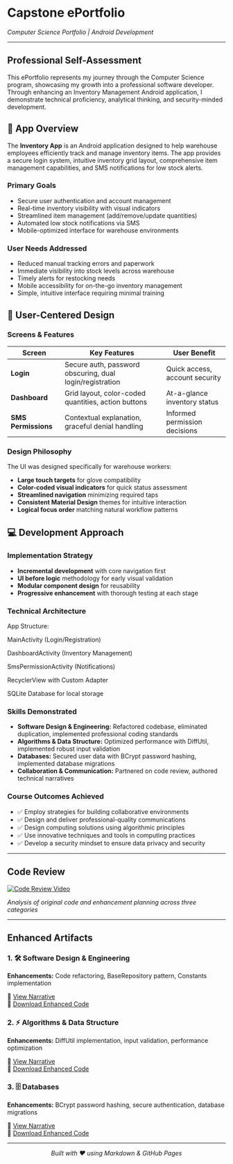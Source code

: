 # Capstone ePortfolio
*Computer Science Portfolio | Android Development*

---

## Professional Self-Assessment

This ePortfolio represents my journey through the Computer Science program, showcasing my growth into a professional software developer. Through enhancing an Inventory Management Android application, I demonstrate technical proficiency, analytical thinking, and security-minded development.

## 📱 App Overview

The **Inventory App** is an Android application designed to help warehouse employees efficiently track and manage inventory items. The app provides a secure login system, intuitive inventory grid layout, comprehensive item management capabilities, and SMS notifications for low stock alerts.

### Primary Goals
- Secure user authentication and account management
- Real-time inventory visibility with visual indicators
- Streamlined item management (add/remove/update quantities)
- Automated low stock notifications via SMS
- Mobile-optimized interface for warehouse environments

### User Needs Addressed
- Reduced manual tracking errors and paperwork
- Immediate visibility into stock levels across warehouse
- Timely alerts for restocking needs
- Mobile accessibility for on-the-go inventory management
- Simple, intuitive interface requiring minimal training

## 🎨 User-Centered Design

### Screens & Features

| Screen | Key Features | User Benefit |
|--------|-------------|-------------|
| **Login** | Secure auth, password obscuring, dual login/registration | Quick access, account security |
| **Dashboard** | Grid layout, color-coded quantities, action buttons | At-a-glance inventory status |
| **SMS Permissions** | Contextual explanation, graceful denial handling | Informed permission decisions |

### Design Philosophy

The UI was designed specifically for warehouse workers:
- **Large touch targets** for glove compatibility
- **Color-coded visual indicators** for quick status assessment
- **Streamlined navigation** minimizing required taps
- **Consistent Material Design** themes for intuitive interaction
- **Logical focus order** matching natural workflow patterns

## 💻 Development Approach

### Implementation Strategy
- **Incremental development** with core navigation first
- **UI before logic** methodology for early visual validation
- **Modular component design** for reusability
- **Progressive enhancement** with thorough testing at each stage

### Technical Architecture
App Structure:

MainActivity (Login/Registration)

DashboardActivity (Inventory Management)

SmsPermissionActivity (Notifications)

RecyclerView with Custom Adapter

SQLite Database for local storage


### Skills Demonstrated

- **Software Design & Engineering:** Refactored codebase, eliminated duplication, implemented professional coding standards
- **Algorithms & Data Structure:** Optimized performance with DiffUtil, implemented robust input validation  
- **Databases:** Secured user data with BCrypt password hashing, implemented database migrations
- **Collaboration & Communication:** Partnered on code review, authored technical narratives

### Course Outcomes Achieved

- ✅ Employ strategies for building collaborative environments
- ✅ Design and deliver professional-quality communications
- ✅ Design computing solutions using algorithmic principles
- ✅ Use innovative techniques and tools in computing practices
- ✅ Develop a security mindset to ensure data privacy and security

---

## Code Review

[![Code Review Video](https://img.shields.io/badge/Watch_Code_Review-Video-red?style=for-the-badge&logo=youtube)](https://youtu.be/ktiL2u_ch24)

*Analysis of original code and enhancement planning across three categories*

---

## Enhanced Artifacts

### 1. 🛠️ Software Design & Engineering

**Enhancements:** Code refactoring, BaseRepository pattern, Constants implementation  

📄 [View Narrative](https://github.com/MZornes2025/mobile-architect-and-programming/blob/main/Software%20Design%20%26%20Engineering%20Enhancement.docx)  
💾 [Download Enhanced Code](https://github.com/MZornes2025/mobile-architect-and-programming/blob/main/InventoryApp1%20Software%20Design%20%26%20Engineering%20Enhancement.rar)

### 2. ⚡ Algorithms & Data Structure  

**Enhancements:** DiffUtil implementation, input validation, performance optimization

📄 [View Narrative](https://github.com/MZornes2025/mobile-architect-and-programming/blob/main/Algorithms%20%26%20Data%20Structure%20Enhancement.docx)  
💾 [Download Enhanced Code](https://github.com/MZornes2025/mobile-architect-and-programming/blob/main/Algorithms%20%26%20Data%20Structure%20Enhancement.zip)

### 3. 🗄️ Databases

**Enhancements:** BCrypt password hashing, secure authentication, database migrations

📄 [View Narrative](https://github.com/MZornes2025/mobile-architect-and-programming/blob/main/Database%20Enhancement%20Narrative.docx)  
💾 [Download Enhanced Code](https://github.com/MZornes2025/mobile-architect-and-programming/blob/main/Database%20Enhancement.zip)

---



<div align="center">

*Built with ❤️ using Markdown & GitHub Pages*

</div>
